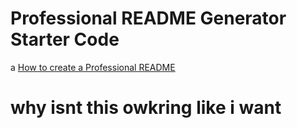 # Professional README Generator Starter Code
a
[How to create a Professional README](https://coding-boot-camp.github.io/full-stack/github/professional-readme-guide)

# why isnt this owkring like i want
